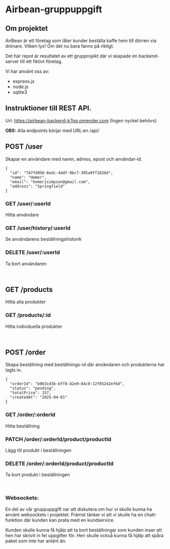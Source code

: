 # Airbean-gruppuppgift

## Om projektet

AirBean är ett företag som låter kunder beställa kaffe hem till dörren via drönare.
Vilken lyx! Om det nu bara fanns på riktigt.

Det här repot är resultatet av ett grupprojekt där vi skapade en backend-server
till ett fiktivt företag.

Vi har använt oss av:
- express.js
- node.js
- sqlite3


## Instruktioner till REST API.
Url:  https://airbean-backend-k7pq.onrender.com
(Ingen nyckel behövs)

**OBS:** Alla endpoints börjar med URL:en /api/


## POST /user
Skapar en användare med namn, adress, epost och användar-id.
```
{
  "id": "747fd956-6edc-4ddf-9bc7-305a9ff1826d",
  "name": "Homer",
  "email": "homerjsimpson@gmail.com",
  "address": "Springfield"
}
```

### GET /user/:userId
Hitta användare

### GET /user/history/:userId
Se användarens beställningshistorik

### DELETE /user/:userId
Ta bort användaren

<br>

## GET /products 
Hitta alla produkter

### GET /products/:id
Hitta individuella produkter

<br>

## POST /order 
Skapa beställning med beställnings-id där användaren och produkterna har lagts in. 
```
{
  "orderId": "b063cd3b-bff8-42e9-84c0-12f05242ef6d",
  "status": "pending",
  "totalPrice": 157,
  "createdAt": "2025-04-01"
}
```

### GET /order/:orderId
Hitta beställning

### PATCH /order/:orderId/product/productId
Lägg till produkt i beställningen

### DELETE /order/:orderId/product/productId
Ta bort produkt i beställningen



<br>

### Websockets:
En del av vår gruppuppgift var att diskutera om hur vi skulle kunna ha använt websockets i projektet.
Främst tänker vi att vi skulle ha en chatt-funktion där kunden kan prata med en kundservice.

Kunden skulle kunna få hjälp att ta bort beställningar som kunden inser att hen har skrivit in fel uppgifter för.
Hen skulle också kunna få hjälp att spåra paket som inte har anlänt än.

